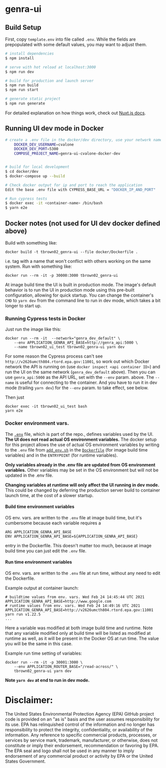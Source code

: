 # genra-ui

## Build Setup

First, copy `template.env` into file called `.env`.
While the fields are prepopulated with some default values, you may want to adjust them.

```bash
# install dependencies
$ npm install

# serve with hot reload at localhost:3000
$ npm run dev

# build for production and launch server
$ npm run build
$ npm run start

# generate static project
$ npm run generate
```

For detailed explanation on how things work, check out [Nuxt.js docs](https://nuxtjs.org).

## Running UI dev mode in Docker
```bash
# create a .env file in the docker/dev directory, use your network name and a port that is in your assigned range in place of cvalone and 5300
    DOCKER_DEV_USERNAME=cvalone
    DOCKER_DEV_PORT=5300
    COMPOSE_PROJECT_NAME=genra-ui-cvalone-docker-dev


# build for local development 
$ cd docker/dev
$ docker-compose up --build

# Check docker output for ip and port to reach the application
Edit the base .env file with CYPRESS_BASE_URL = "DOCKER_IP_AND_PORT"

# Run cypress tests 
$ docker exec -it <container-name> /bin/bash
$ yarn e2e
```


## Docker notes (not used for UI dev docker defined above)

Build with something like:
```shell
docker build -t tbrown02_genra-ui --file docker/Dockerfile .
```
i.e. tag with a name that won't conflict with others working on the same
system.  Run with something like:
```shell
docker run --rm -it -p 30000:3000 tbrown02_genra-ui
```

At image build time the UI is built in production mode.  The image's default
behavior is to run the UI in production mode using this pre-built
configuration, allowing for quick startup.  You can change the container's
`CMD` to `yarn dev` from the command line to run in dev mode, which takes a bit
longer to start up.

### Running Cypress tests in Docker

Just run the image like this:
```shell
docker run --rm -it  --network="genra_dev_default" \
    --env APPLICATION_GENRA_API_BASE=http://genra_api:5000 \
    --name tbrown02_ui_test tbrown02_genra-ui yarn dev
```
For some reason the Cypress process can't see
`http://v2626umcth804.rtord.epa.gov:11001`, so work out which Docker network
the API is running on (use `docker inspect <api container ID>`) and run the UI
on the same network (`genra_dev_default` above).  Then you can use
`genra_api:5000` as the API URL, set with the `--env` param. above.  The
`--name` is useful for connecting to the container.  And you have to run it in
dev mode (trailing `yarn dev`) for the `--env` param. to take effect, see below.

Then just
```shell
docker exec -it tbrown02_ui_test bash
yarn e2e
```

### Docker environment vars.

The [`.env`](./.env) file, which is part of the repo., defines variables used
by the UI.  **The UI does not read actual OS environment variables.**  The
docker setup for this project allows the use of actual OS environment variables
by writing to the `.env` file from [`add_env.sh`](./docker/add_env.sh) in the
[`Dockerfile`](./docker/Dockerfile) (for image build time variables) and in the
`ENTRYPOINT` (for runtime variables).

**Only variables already in the .env file are updated from
OS environment variables.**  Other variables may be set in the OS environment
but will not be updated in the .env file.

**Changing variables at runtime will only affect the UI running in dev mode.**
This could be changed by deferring the production server build to container
launch time, at the cost of a slower startup.

#### Build time environment variables

OS env. vars. are written to the `.env` file at image build time, but it's
cumbersome because each variable requires a
```docker
ARG APPLICATION_GENRA_API_BASE
ENV APPLICATION_GENRA_API_BASE=${APPLICATION_GENRA_API_BASE}
```
entry in the Dockerfile.  This doesn't matter too much, because at image build
time you can just edit the `.env` file.

#### Run time environment variables

OS env. vars. are written to the `.env` file at run time, without any need to
edit the Dockerfile.

Example output at container launch:
```shell
# buildtime values from env. vars. Wed Feb 24 14:45:44 UTC 2021
APPLICATION_GENRA_API_BASE=http://www.google.com
# runtime values from env. vars. Wed Feb 24 14:49:16 UTC 2021
APPLICATION_GENRA_API_BASE=http://v2626umcth804.rtord.epa.gov:11001
yarn run v1.22.5
...
```
Here a variable was modified at both image build time and runtime.  Note that
any variable modified only at build time will be listed as modified at runtime
as well, as it will be present in the Docker OS at run time.  The value you
will be the same in this case.

Example run time setting of variables:
```shell
docker run --rm -it -p 30001:3000 \
    --env APPLICATION_ROUTER_BASE="/read-across/" \
    tbrown02_genra-ui yarn dev
```
**Note `yarn dev` at end to run in dev mode.**   

# Disclaimer:
The United States Environmental Protection Agency (EPA) GitHub project code is provided on an "as is" basis and the user assumes responsibility for its use.
EPA has relinquished control of the information and no longer has responsibility to protect the integrity, confidentiality, or availability of the information.
Any reference to specific commercial products, processes, or services by service mark, trademark, manufacturer, or otherwise, does not constitute or imply
their endorsement, recommendation or favoring by EPA. The EPA seal and logo shall not be used in any manner to imply endorsement of any commercial product or
activity by EPA or the United States Government. 

